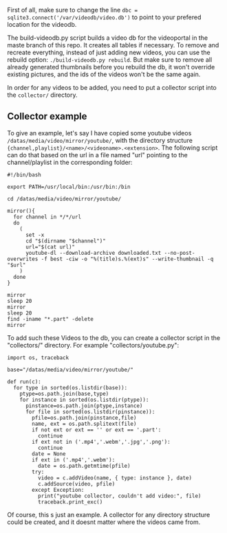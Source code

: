 First of all, make sure to change the line `dbc = sqlite3.connect('/var/videodb/video.db')` to point to
your prefered location for the videodb.

The build-videodb.py script builds a video db for the videoportal in the maste branch of this repo.
It creates all tables if necessary. To remove and recreate everything, instead of just adding
new videos, you can use the rebuild option: `./build-videodb.py rebuild`. But make sure to
remove all already generated thumbnails before you rebuild the db, it won't override existing pictures,
and the ids of the videos won't be the same again.

In order for any videos to be added, you need to put a collector script into the `collector/` directory.

## Collector example

To give an example, let's say I have copied some youtube videos `/datas/media/video/mirror/youtube/`,
with the directory structure `{channel,playlist}/<name>/<videoname>.<extension>`. The following script can do that based on
the url in a file named "url" pointing to the channel/playlist in the corresponding folder:
```
#!/bin/bash

export PATH=/usr/local/bin:/usr/bin:/bin

cd /datas/media/video/mirror/youtube/

mirror(){
  for channel in */*/url
  do
    (
      set -x
      cd "$(dirname "$channel")"
      url="$(cat url)"
      youtube-dl --download-archive downloaded.txt --no-post-overwrites -f best -ciw -o "%(title)s.%(ext)s" --write-thumbnail -q "$url"
    )
  done
}

mirror
sleep 20
mirror
sleep 20
find -iname "*.part" -delete
mirror
```

To add such these Videos to the db, you can create a collector script in the "collectors/" directory.
For example "collectors/youtube.py": 
```
import os, traceback

base="/datas/media/video/mirror/youtube/"

def run(c):
  for type in sorted(os.listdir(base)):
    ptype=os.path.join(base,type)
    for instance in sorted(os.listdir(ptype)):
      pinstance=os.path.join(ptype,instance)
      for file in sorted(os.listdir(pinstance)):
        pfile=os.path.join(pinstance,file)
        name, ext = os.path.splitext(file)
        if not ext or ext == '' or ext == '.part':
          continue
        if ext not in ('.mp4','.webm','.jpg','.png'):
          continue
        date = None
        if ext in ('.mp4','.webm'):
          date = os.path.getmtime(pfile)
        try:
          video = c.addVideo(name, { type: instance }, date)
          c.addSource(video, pfile)
        except Exception:
          print("youtube collector, couldn't add video:", file)
          traceback.print_exc()
```

Of course, this s just an example. A collector for any directory structure could be created, and it doesnt matter where the videos came from.
